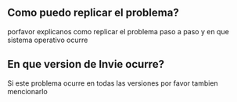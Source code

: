 ## Como puedo replicar el problema?
porfavor explicanos como replicar el problema paso a paso y en que sistema operativo ocurre
## En que version de Invie ocurre?
Si este problema ocurre en todas las versiones por favor tambien mencionarlo
